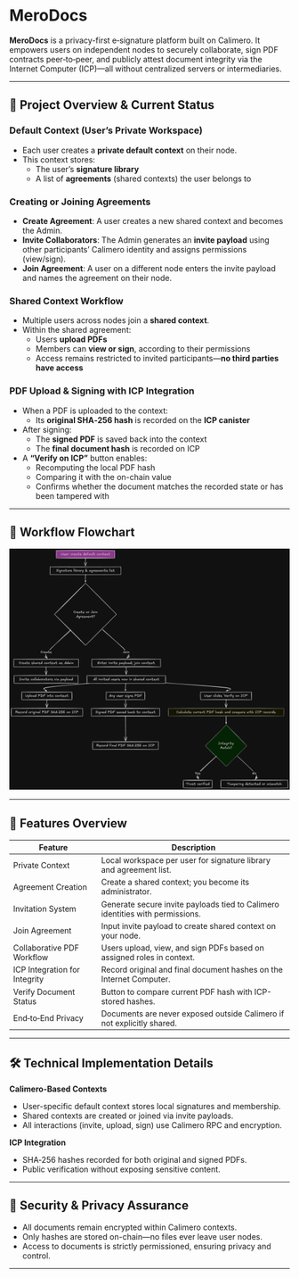 # MeroDocs

**MeroDocs** is a privacy-first e‑signature platform built on Calimero. It empowers users on independent nodes to securely collaborate, sign PDF contracts peer‑to‑peer, and publicly attest document integrity via the Internet Computer (ICP)—all without centralized servers or intermediaries.

---

## 🔧 Project Overview & Current Status

### Default Context (User’s Private Workspace)
- Each user creates a **private default context** on their node.
- This context stores:
  - The user’s **signature library**
  - A list of **agreements** (shared contexts) the user belongs to

### Creating or Joining Agreements
- **Create Agreement**: A user creates a new shared context and becomes the Admin.
- **Invite Collaborators**: The Admin generates an **invite payload** using other participants’ Calimero identity and assigns permissions (view/sign).
- **Join Agreement**: A user on a different node enters the invite payload and names the agreement on their node.

### Shared Context Workflow
- Multiple users across nodes join a **shared context**.
- Within the shared agreement:
  - Users **upload PDFs**
  - Members can **view or sign**, according to their permissions
  - Access remains restricted to invited participants—**no third parties have access**

### PDF Upload & Signing with ICP Integration
- When a PDF is uploaded to the context:
  - Its **original SHA‑256 hash** is recorded on the **ICP canister**
- After signing:
  - The **signed PDF** is saved back into the context
  - The **final document hash** is recorded on ICP
- A **“Verify on ICP”** button enables:
  - Recomputing the local PDF hash
  - Comparing it with the on-chain value
  - Confirms whether the document matches the recorded state or has been tampered with

---

## 📘 Workflow Flowchart

<p align="center">
  <img src="assets/MeroDocsFlowDark.png" alt="MeroDocs Workflow" width="700"/>
</p>

---

## 🧩 Features Overview

| Feature                        | Description                                                                 |
|---------------------------------|-----------------------------------------------------------------------------|
| Private Context                 | Local workspace per user for signature library and agreement list.           |
| Agreement Creation              | Create a shared context; you become its administrator.                       |
| Invitation System               | Generate secure invite payloads tied to Calimero identities with permissions.|
| Join Agreement                  | Input invite payload to create shared context on your node.                  |
| Collaborative PDF Workflow      | Users upload, view, and sign PDFs based on assigned roles in context.        |
| ICP Integration for Integrity   | Record original and final document hashes on the Internet Computer.          |
| Verify Document Status          | Button to compare current PDF hash with ICP-stored hashes.                   |
| End‑to‑End Privacy              | Documents are never exposed outside Calimero if not explicitly shared.        |

---

## 🛠 Technical Implementation Details

**Calimero-Based Contexts**
- User-specific default context stores local signatures and membership.
- Shared contexts are created or joined via invite payloads.
- All interactions (invite, upload, sign) use Calimero RPC and encryption.

**ICP Integration**
- SHA‑256 hashes recorded for both original and signed PDFs.
- Public verification without exposing sensitive content.



---

## 🔐 Security & Privacy Assurance

- All documents remain encrypted within Calimero contexts.
- Only hashes are stored on-chain—no files ever leave user nodes.
- Access to documents is strictly permissioned, ensuring privacy and control.

---
